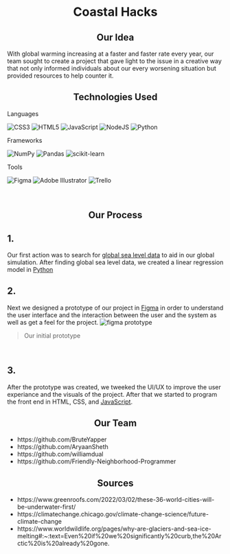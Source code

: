<h1 align="center">Coastal Hacks</h1>

<h2 align="center">Our Idea</h2>
With global warming increasing at a faster and faster rate every year, our team sought to create a project that gave light to the issue in a creative way that not only informed individuals about our every worsening situation but provided resources to help counter it.

<br>

<h2 align="center">Technologies Used</h2>

Languages

![CSS3](https://img.shields.io/badge/css3-%231572B6.svg?style=flat-square&logo=css3&logoColor=white) ![HTML5](https://img.shields.io/badge/html5-%23E34F26.svg?style=flat-square&logo=html5&logoColor=white) ![JavaScript](https://img.shields.io/badge/javascript-%23323330.svg?style=flat-square&logo=javascript&logoColor=%23F7DF1E) ![NodeJS](https://img.shields.io/badge/node.js-6DA55F?style=flat-square&logo=node.js&logoColor=white) ![Python](https://img.shields.io/badge/python-%231572B6.svg?style=flat-square&logo=python&logoColor=white)

Frameworks

![NumPy](https://img.shields.io/badge/numpy-%23013243.svg?style=flat-square&logo=numpy&logoColor=white) ![Pandas](https://img.shields.io/badge/pandas-%23150458.svg?style=flat-square&logo=pandas&logoColor=white) ![scikit-learn](https://img.shields.io/badge/scikit--learn-%23F7931E.svg?style=flat-square&logo=scikit-learn&logoColor=white)

Tools

![Figma](https://img.shields.io/badge/figma-%23F24E1E.svg?style=flat-square&logo=figma&logoColor=white) ![Adobe Illustrator](https://img.shields.io/badge/adobeillustrator-%23FF9A00.svg?style=flat-square&logo=adobeillustrator&logoColor=white) 
 ![Trello](https://img.shields.io/badge/Trello-%23026AA7.svg?style=flat-square&logo=Trello&logoColor=white)

<br>

<h2 align="center">Our Process</h2>
<h2>1.</h2>
Our first action was to search for <a href="https://www.python.org/"> global sea level data</a> to aid in our global simulation. After finding global sea level data, we created a linear regression model in 
<a href="https://www.python.org/">Python</a>

<br>

<h2>2.</h2>
Next we designed a prototype of our project in <a href="https://www.figma.com/">Figma</a> in order to understand the user interface and the interaction between the user and the system as well as get a feel for the project.
<img src="https://media.discordapp.net/attachments/983870800727769158/984845494729707580/unknown.png?width=884&height=533" alt="figma prototype">

> Our initial prototype

<br>

<h2>3.</h2>
After the prototype was created, we tweeked the UI/UX to improve the user experiance and the visuals of the project. After that we started to program the front end in HTML, CSS, and <a href="https://www.javascript.com/">JavaScript</a>. 

<br>
<h2 align="center">Our Team</h2>
<ul>
<li>https://github.com/BruteYapper</li>
<li>https://github.com/AryaanSheth</li>
<li>https://github.com/williamdual</li>
<li>https://github.com/Friendly-Neighborhood-Programmer</li>
</ul>

<h2 align="center">Sources</h2>
<ul>
    <li>https://www.greenroofs.com/2022/03/02/these-36-world-cities-will-be-underwater-first/</li>
    <li>https://climatechange.chicago.gov/climate-change-science/future-climate-change</li>
    <li>https://www.worldwildlife.org/pages/why-are-glaciers-and-sea-ice-melting#:~:text=Even%20if%20we%20significantly%20curb,the%20Arctic%20is%20already%20gone.</li>
</ul>

